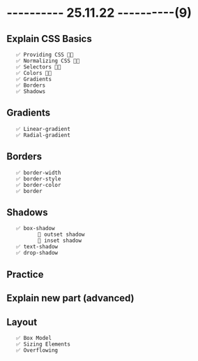 # ---------- 25.11.22 ----------(9)

## Explain CSS Basics

       ✅ Providing CSS 👍🏻
       ✅ Normalizing CSS 👍🏻
       ✅ Selectors 👍🏻
       ✅ Colors 👍🏻
       ✅ Gradients
       ✅ Borders
       ✅ Shadows

## Gradients

       ✅ Linear-gradient
       ✅ Radial-gradient

## Borders

       ✅ border-width
       ✅ border-style
       ✅ border-color
       ✅ border

## Shadows

       ✅ box-shadow
              🎁 outset shadow
              🎁 inset shadow
       ✅ text-shadow
       ✅ drop-shadow

## Practice

## Explain new part (advanced)

## Layout

       ✅ Box Model
       ✅ Sizing Elements
       ✅ Overflowing
